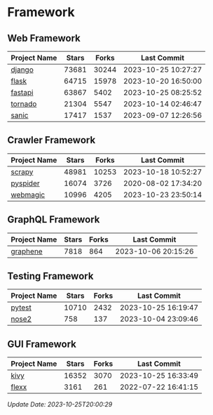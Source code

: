 # Framework

## Web Framework
| Project Name | Stars | Forks | Last Commit |
| ------------ | ----- | ----- | ----------- |
| [django](https://github.com/django/django) | 73681 | 30244 | 2023-10-25 10:27:27 |
| [flask](https://github.com/pallets/flask) | 64715 | 15978 | 2023-10-20 16:50:00 |
| [fastapi](https://github.com/tiangolo/fastapi) | 63867 | 5402 | 2023-10-25 08:25:52 |
| [tornado](https://github.com/tornadoweb/tornado) | 21304 | 5547 | 2023-10-14 02:46:47 |
| [sanic](https://github.com/sanic-org/sanic) | 17417 | 1537 | 2023-09-07 12:26:56 |

## Crawler Framework
| Project Name | Stars | Forks | Last Commit |
| ------------ | ----- | ----- | ----------- |
| [scrapy](https://github.com/scrapy/scrapy) | 48981 | 10253 | 2023-10-18 10:52:27 |
| [pyspider](https://github.com/binux/pyspider) | 16074 | 3726 | 2020-08-02 17:34:20 |
| [webmagic](https://github.com/code4craft/webmagic) | 10996 | 4205 | 2023-10-23 23:50:14 |

## GraphQL Framework
| Project Name | Stars | Forks | Last Commit |
| ------------ | ----- | ----- | ----------- |
| [graphene](https://github.com/graphql-python/graphene) | 7818 | 864 | 2023-10-06 20:15:26 |

## Testing Framework
| Project Name | Stars | Forks | Last Commit |
| ------------ | ----- | ----- | ----------- |
| [pytest](https://github.com/pytest-dev/pytest) | 10710 | 2432 | 2023-10-25 16:19:47 |
| [nose2](https://github.com/nose-devs/nose2) | 758 | 137 | 2023-10-04 23:09:46 |

## GUI Framework
| Project Name | Stars | Forks | Last Commit |
| ------------ | ----- | ----- | ----------- |
| [kivy](https://github.com/kivy/kivy) | 16352 | 3070 | 2023-10-25 16:33:49 |
| [flexx](https://github.com/flexxui/flexx) | 3161 | 261 | 2022-07-22 16:41:15 |

*Update Date: 2023-10-25T20:00:29*